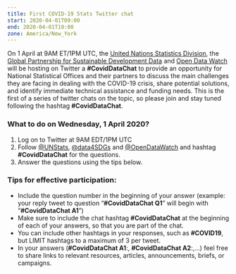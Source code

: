 ```yaml
---
title: First COVID-19 Stats Twitter chat
start: 2020-04-01T09:00
end: 2020-04-01T10:00
zone: America/New_York
---
```


On 1 April at 9AM ET/1PM UTC, the
[United Nations Statistics Division](https://unstats.un.org/), the
[Global Partnership for Sustainable Development Data](http://www.data4sdgs.org/)
and [Open Data Watch](https://opendatawatch.com/) will be hosting on Twitter a
**#CovidDataChat** to provide an opportunity for National Statistical Offices
and their partners to discuss the main challenges they are facing in dealing
with the COVID-19 crisis, share potential solutions, and identify immediate
technical assistance and funding needs. This is the first of a series of twitter
chats on the topic, so please join and stay tuned following the hashtag
**#CovidDataChat**.

### What to do on Wednesday, 1 April 2020?

1.  Log on to Twitter at 9AM EDT/1PM UTC
2.  Follow [@UNStats](https://twitter.com/UNStats),
    [@data4SDGs](https://twitter.com/data4SDGs) and
    [@OpenDataWatch](https://twitter.com/OpenDataWatch) and hashtag
    **#CovidDataChat** for the questions.
3.  Answer the questions using the tips below.

### Tips for effective participation:

- Include the question number in the beginning of your answer (example: your
  reply tweet to question “**#CovidDataChat Q1**” will begin with
  “**#CovidDataChat A1**”)
- Make sure to include the chat hashtag **#CovidDataChat** at the beginning of
  each of your answers, so that you are part of the chat.
- You can include other hashtags in your responses, such as **#COVID19**, but
  LIMIT hashtags to a maximum of 3 per tweet.
- In your answers (**#CovidDataChat A1**:, **#CovidDataChat A2**:,...) feel free
  to share links to relevant resources, articles, announcements, briefs, or
  campaigns.
